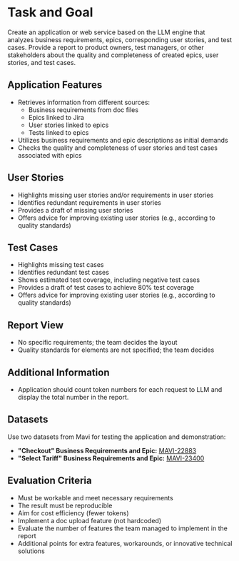 # Task and Goal

Create an application or web service based on the LLM engine that analyzes business requirements, epics, corresponding user stories, and test cases. Provide a report to product owners, test managers, or other stakeholders about the quality and completeness of created epics, user stories, and test cases.

## Application Features

- Retrieves information from different sources:
  - Business requirements from doc files
  - Epics linked to Jira
  - User stories linked to epics
  - Tests linked to epics
- Utilizes business requirements and epic descriptions as initial demands
- Checks the quality and completeness of user stories and test cases associated with epics

## User Stories

- Highlights missing user stories and/or requirements in user stories
- Identifies redundant requirements in user stories
- Provides a draft of missing user stories
- Offers advice for improving existing user stories (e.g., according to quality standards)

## Test Cases

- Highlights missing test cases
- Identifies redundant test cases
- Shows estimated test coverage, including negative test cases
- Provides a draft of test cases to achieve 80% test coverage
- Offers advice for improving existing user stories (e.g., according to quality standards)

## Report View

- No specific requirements; the team decides the layout
- Quality standards for elements are not specified; the team decides

## Additional Information

- Application should count token numbers for each request to LLM and display the total number in the report.

## Datasets

Use two datasets from Mavi for testing the application and demonstration:

- **"Checkout" Business Requirements and Epic:** [MAVI-22883](https://jira.telekom.de/browse/MAVI-22883)
- **"Select Tariff" Business Requirements and Epic:** [MAVI-23400](https://jira.telekom.de/browse/MAVI-23400)

## Evaluation Criteria

- Must be workable and meet necessary requirements
- The result must be reproducible
- Aim for cost efficiency (fewer tokens)
- Implement a doc upload feature (not hardcoded)
- Evaluate the number of features the team managed to implement in the report
- Additional points for extra features, workarounds, or innovative technical solutions
